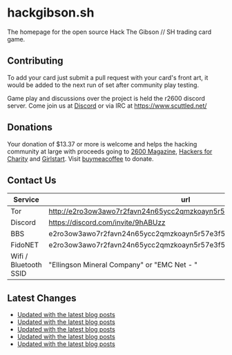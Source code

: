# hackgibson.sh
The homepage for the open source Hack The Gibson // SH trading card game.


## Contributing

To add your card just submit a pull request with your card's front art, it would be added to the next run of set after community play testing.

Game play and discussions over the project is held the r2600 discord server. Come join us at [Discord](https://discord.com/invite/9hABUzz) or via IRC at https://www.scuttled.net/


## Donations

Your donation of $13.37 or more is welcome and helps the hacking community at large with proceeds going to [2600 Magazine](https://2600.com/), [Hackers for Charity](https://hackersforcharity.org) and [Girlstart](https://girlstart.org).  Visit [buymeacoffee](https://www.buymeacoffee.com/hackgibson.sh) to donate.


## Contact Us

Service | url
-|-
Tor | http://e2ro3ow3awo7r2favn24n65ycc2qmzkoayn5r57e3f56nvjwdcgg32ad.onion
Discord | https://discord.com/invite/9hABUzz
BBS | e2ro3ow3awo7r2favn24n65ycc2qmzkoayn5r57e3f56nvjwdcgg32ad.onion:23
FidoNET | e2ro3ow3awo7r2favn24n65ycc2qmzkoayn5r57e3f56nvjwdcgg32ad.onion:24554
Wifi / Bluetooth SSID | "Ellingson Mineral Company" or "EMC Net - <fidonet address>"

## Latest Changes
<!-- BLOG-POST-LIST:START -->
- [Updated with the latest blog posts](https://github.com/DFW2600/hackgibson.sh/commit/89d8bd8b85455a2ce8cd35b2a7841ce376d00890)
- [Updated with the latest blog posts](https://github.com/DFW2600/hackgibson.sh/commit/c002e13d16fdb6e5ca1de62672b17bec7ef91515)
- [Updated with the latest blog posts](https://github.com/DFW2600/hackgibson.sh/commit/f315db903fa7e9bdcddbd41e4599b004dd701e35)
- [Updated with the latest blog posts](https://github.com/DFW2600/hackgibson.sh/commit/8f078d58d9db9386723a9f64709d8f169a439447)
- [Updated with the latest blog posts](https://github.com/DFW2600/hackgibson.sh/commit/f086700fc4a92ec84a16315ef5327ab72a3a8d74)
<!-- BLOG-POST-LIST:END -->

